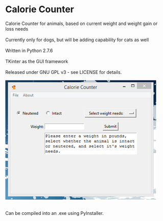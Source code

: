 Calorie Counter
===============

Calorie Counter for animals, based on current weight and weight gain or loss needs</br>
<br>Currently only for dogs, but will be adding capability for cats as well </br>
<br>Written in Python 2.7.6</br>
<br>TKinter as the GUI framework</br>
<br>Released under GNU GPL v3 - see LICENSE for details.</br>
<br>![Alt text](https://github.com/tcd156/CalorieCounter/blob/master/Capture.PNG?raw=true)</br>

</br>Can be compiled into an .exe using PyInstaller. </br>

